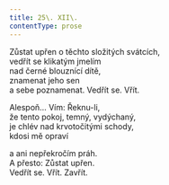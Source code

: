 ```yaml
---
title: 25\. XII\.
contentType: prose
---
```


<section>

Zůstat upřen o těchto složitých svátcích,  
vedřít se klikatým jmelím  
nad černé blouznící dítě,  
znamenat jeho sen  
a sebe poznamenat. Vedřít se. Vřít.

Alespoň… Vím: Řeknu-li,  
že tento pokoj, temný, vydýchaný,  
je chlév nad krvotočitými schody,  
kdosi mě opraví

a ani nepřekročím práh.  
A přesto: Zůstat upřen.  
Vedřít se. Vřít. Zavřít.

</section>
